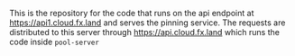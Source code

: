 This is the repository for the code that runs on the api endpoint at https://api1.cloud.fx.land and serves the pinning service. The requests are distributed to this server through https://api.cloud.fx.land which runs the code inside `pool-server`
